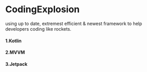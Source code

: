 # CodingExplosion
using up to date, extremest efficient &amp; newest framework to help developers coding like rockets.

#### 1.Kotlin
#### 2.MVVM
#### 3.Jetpack


